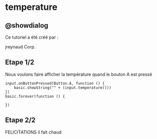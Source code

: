 # temperature

## @showdialog
Ce tutoriel a été créé par :

jreynaud Corp.

## Etape 1/2

Nous voulons faire afficher la température quand le bouton A est pressé

```blocks
input.onButtonPressed(Button.A, function () {
    basic.showString("" + (input.temperature()))
})
basic.forever(function () {
	
})
```

## Etape 2/2

FELICITATIONS 
il fait chaud
